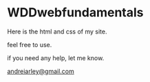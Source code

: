 # WDDwebfundamentals

Here is the html and css of my site.

feel free to use.

if you need any help, let me know.

andreiarley@gmail.com
